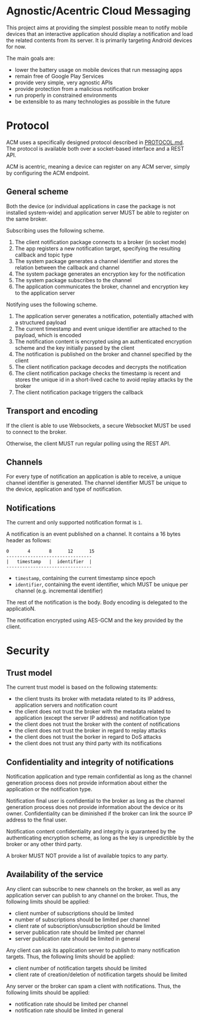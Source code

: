 Agnostic/Acentric Cloud Messaging
=================================

This project aims at providing the simplest possible mean to notify mobile
devices that an interactive application should display a notification and
load the related contents from its server. It is primarily targeting
Android devices for now.

The main goals are:
 - lower the battery usage on mobile devices that run messaging apps
 - remain free of Google Play Services
 - provide very simple, very agnostic APIs
 - provide protection from a malicious notification broker
 - run properly in constrained environments
 - be extensible to as many technologies as possible in the future

Protocol
========

ACM uses a specifically designed protocol described in
[PROTOCOL.md](PROTOCOL.md). The protocol is available both over a
socket-based interface and a REST API.

ACM is acentric, meaning a device can register on any ACM server, simply
by configuring the ACM endpoint. 

General scheme
--------------

Both the device (or individual applications in case the package is not
installed system-wide) and application server MUST be able to register
on the same broker.

Subscribing uses the following scheme.

1. The client notification package connects to a broker (in socket mode)
2. The app registers a new notification target, specifying the resulting
   callback and topic type
3. The system package generates a channel identifier and stores the relation
   between the callback and channel
4. The system package generates an encryption key for the notification
5. The system package subscribes to the channel
6. The application communicates the broker, channel and encryption key to the
   application server

Notifying uses the following scheme.

1. The application server generates a notification, potentially
   attached with a structured payload
2. The current timestamp and event unique identifier are attached
   to the payload, which is encoded
3. The notification content is encrypted using an authenticated
   encryption scheme and the key initially passed by the client
4. The notification is published on the broker and channel specified by the
   client
5. The client notification package decodes and decrypts the notification
6. The client notification package checks the timestamp is recent and stores
   the unique id in a short-lived cache to avoid replay attacks by the
   broker
7. The client notification package triggers the callback

Transport and encoding
----------------------

If the client is able to use Websockets, a secure Websocket MUST be used
to connect to the broker.

Otherwise, the client MUST run regular polling using the REST API.

Channels
--------

For every type of notification an application is able to receive, a unique
channel identifier is generated. The channel identifier MUST be unique to
the device, application and type of notification.

Notifications
-------------

The current and only supported notification format is `1`.

A notification is an event published on a channel. It contains a 16 bytes
header as follows:

    0       4       8      12      15
    --------------------------------
    |   timestamp   |  identifier  |
    --------------------------------

 - `timestamp`, containing the current timestamp since epoch
 - `identifier`, containing the event identifier, which MUST be unique
   per channel (e.g. incremental identifier)

The rest of the notification is the body. Body encoding is delegated to the
applicatioN.

The notification encrypted using AES-GCM and the key provided by the client.

Security
========

Trust model
-----------

The current trust model is based on the following statements:
 - the client trusts its broker with metadata related to its IP
   address, application servers and notification count
 - the client does not trust the broker with the metadata related
   to application (except the server IP address) and notification type
 - the client does not trust the broker with the content of notifications
 - the client does not trust the broker in regard to replay attacks
 - the client does not trust the borker in regard to DoS attacks
 - the client does not trust any third party with its notifications

Confidentiality and integrity of notifications
----------------------------------------------

Notification application and type remain confidential as long as
the channel generation process does not provide information about
either the application or the notification type.

Notification final user is confidential to the broker as long as the
channel generation process does not provide information about the device
or its owner. Confidentiality can be diminished if the broker can link the
source IP address to the final user.

Notification content confidentiality and integrity is guaranteed by the
authenticating encryption scheme, as long as the key is unpredictible by
the broker or any other third party.

A broker MUST NOT provide a list of available topics to any party.

Availability of the service
---------------------------

Any client can subscribe to new channels on the broker, as well as any
application server can publish to any channel on the broker. Thus, the
following limits should be applied:

 - client number of subscriptions should be limited
 - number of subscriptions should be limited per channel
 - client rate of subscription/unsubscription should be limited
 - server publication rate should be limited per channel
 - server publication rate should be limited in general

Any client can ask its application server to publish to many notification
targets. Thus, the following limits should be applied:

 - client number of notification targets should be limited
 - client rate of creation/deletion of notification targets should be limited

Any server or the broker can spam a client with notifications. Thus, the
following limits should be applied:

 - notification rate should be limited per channel
 - notification rate should be limited in general

